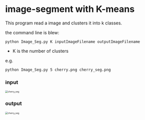 # image-segment with K-means

This program read a image and clusters it into k classes.

the command line is blew:

```python Image_Seg.py K inputImageFilename outputImageFilename```

- K is the number of clusters

e.g.

```python Image_Seg.py 5 cherry.png cherry_seg.png```

### input

<img src="cherry.png" alt="cherry_seg" style="zoom:50%;" />

### output

<img src="cherry_seg.png" alt="cherry_seg" style="zoom:50%;" />



























